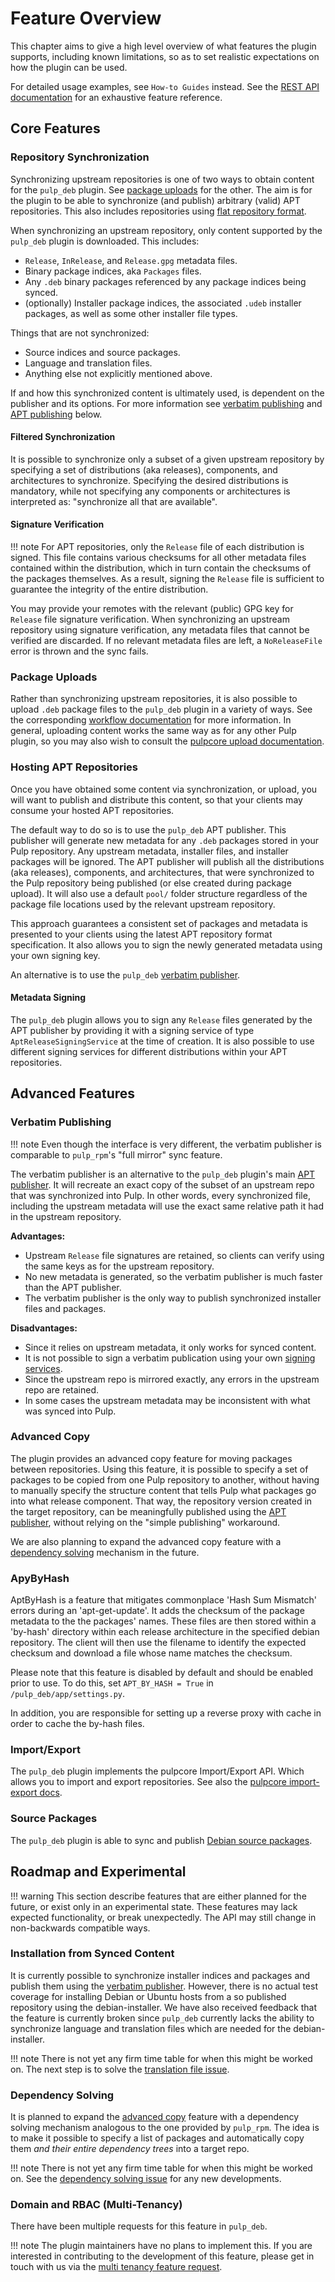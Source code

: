 # Feature Overview

This chapter aims to give a high level overview of what features the plugin supports, including known limitations, so as to set realistic expectations on how the plugin can be used.

For detailed usage examples, see `How-to Guides` instead.
See the [REST API documentation](https://staging-docs.pulpproject.org/pulp_deb/restapi/) for an exhaustive feature reference.

## Core Features

### Repository Synchronization

Synchronizing upstream repositories is one of two ways to obtain content for the `pulp_deb` plugin.
See [package uploads](#package-uploads) for the other.
The aim is for the plugin to be able to synchronize (and publish) arbitrary (valid) APT repositories.
This also includes repositories using [flat repository format](https://wiki.debian.org/DebianRepository/Format#Flat_Repository_Format).

When synchronizing an upstream repository, only content supported by the `pulp_deb` plugin is downloaded. This includes:

- `Release`, `InRelease`, and `Release.gpg` metadata files.
- Binary package indices, aka `Packages` files.
- Any `.deb` binary packages referenced by any package indices being synced.
- (optionally) Installer package indices, the associated `.udeb` installer packages, as well as some other installer file types.

Things that are not synchronized:

- Source indices and source packages.
- Language and translation files.
- Anything else not explicitly mentioned above.

If and how this synchronized content is ultimately used, is dependent on the publisher and its options.
For more information see [verbatim publishing](#verbatim-publishing) and [APT publishing](#apt-publishing) below.

#### Filtered Synchronization

It is possible to synchronize only a subset of a given upstream repository by specifying a set of distributions (aka releases), components, and architectures to synchronize.
Specifying the desired distributions is mandatory, while not specifying any components or architectures is interpreted as: "synchronize all that are available".

#### Signature Verification

!!! note
    For APT repositories, only the `Release` file of each distribution is signed.
    This file contains various checksums for all other metadata files contained within the distribution, which in turn contain the checksums of the packages themselves.
    As a result, signing the `Release` file is sufficient to guarantee the integrity of the entire distribution.


You may provide your remotes with the relevant (public) GPG key for `Release` file signature verification.
When synchronizing an upstream repository using signature verification, any metadata files that cannot be verified are discarded.
If no relevant metadata files are left, a `NoReleaseFile` error is thrown and the sync fails.

### Package Uploads

Rather than synchronizing upstream repositories, it is also possible to upload `.deb` package files to the `pulp_deb` plugin in a variety of ways.
See the corresponding [workflow documentation](https://staging-docs.pulpproject.org/pulp_deb/docs/user/guides/upload/#upload-and-manage-content) for more information.
In general, uploading content works the same way as for any other Pulp plugin, so you may also wish to consult the [pulpcore upload documentation](https://staging-docs.pulpproject.org/pulpcore/docs/user/guides/upload-publish/).


### Hosting APT Repositories

Once you have obtained some content via synchronization, or upload, you will want to publish and distribute this content, so that your clients may consume your hosted APT repositories.

The default way to do so is to use the `pulp_deb` APT publisher.
This publisher will generate new metadata for any `.deb` packages stored in your Pulp repository.
Any upstream metadata, installer files, and installer packages will be ignored.
The APT publisher will publish all the distributions (aka releases), components, and architectures, that were synchronized to the Pulp repository being published (or else created during package upload).
It will also use a default `pool/` folder structure regardless of the package file locations used by the relevant upstream repository.

This approach guarantees a consistent set of packages and metadata is presented to your clients using the latest APT repository format specification.
It also allows you to sign the newly generated metadata using your own signing key.

An alternative is to use the `pulp_deb` [verbatim publisher](#verbatim-publishing).

#### Metadata Signing

The `pulp_deb` plugin allows you to sign any `Release` files generated by the APT publisher by providing it with a signing service of type `AptReleaseSigningService` at the time of creation.
It is also possible to use different signing services for different distributions within your APT repositories.

## Advanced Features

### Verbatim Publishing

!!! note
    Even though the interface is very different, the verbatim publisher is comparable to `pulp_rpm`'s "full mirror" sync feature.


The verbatim publisher is an alternative to the `pulp_deb` plugin's main [APT publisher](#apt-publishing).
It will recreate an exact copy of the subset of an upstream repo that was synchronized into Pulp.
In other words, every synchronized file, including the upstream metadata will use the exact same relative path it had in the upstream repository.

**Advantages:**

- Upstream `Release` file signatures are retained, so clients can verify using the same keys as for the upstream repository.
- No new metadata is generated, so the verbatim publisher is much faster than the APT publisher.
- The verbatim publisher is the only way to publish synchronized installer files and packages.

**Disadvantages:**

- Since it relies on upstream metadata, it only works for synced content.
- It is not possible to sign a verbatim publication using your own [signing services](#metadata-signing).
- Since the upstream repo is mirrored exactly, any errors in the upstream repo are retained.
- In some cases the upstream metadata may be inconsistent with what was synced into Pulp.

### Advanced Copy

The plugin provides an advanced copy feature for moving packages between repositories.
Using this feature, it is possible to specify a set of packages to be copied from one Pulp repository to another, without having to manually specify the structure content that tells Pulp what packages go into what release component.
That way, the repository version created in the target repository, can be meaningfully published using the [APT publisher](#apt-publishing), without relying on the "simple publishing" workaround.

We are also planning to expand the advanced copy feature with a [dependency solving](#dependency-solving) mechanism in the future.

### ApyByHash

AptByHash is a feature that mitigates commonplace 'Hash Sum Mismatch' errors during an 'apt-get-update'.
It adds the checksum of the package metadata to the the packages' names.
These files are then stored within a 'by-hash' directory within each release architecture in the specified debian repository.
The client will then use the filename to identify the expected checksum and download a file whose name matches the checksum.

Please note that this feature is disabled by default and should be enabled prior to use.
To do this, set `APT_BY_HASH = True` in `/pulp_deb/app/settings.py`.

In addition, you are responsible for setting up a reverse proxy with cache in order to cache the by-hash files.

### Import/Export

The `pulp_deb` plugin implements the pulpcore Import/Export API. Which allows you to import and export repositories.
See also the [pulpcore import-export docs](https://staging-docs.pulpproject.org/pulpcore/docs/admin/guides/import-export-repos/).

### Source Packages

The `pulp_deb` plugin is able to sync and publish [Debian source packages](https://wiki.debian.org/Packaging/SourcePackage).

## Roadmap and Experimental

!!! warning
    This section describe features that are either planned for the future, or exist only in an experimental state.
    These features may lack expected functionality, or break unexpectedly.
    The API may still change in non-backwards compatible ways.

### Installation from Synced Content

It is currently possible to synchronize installer indices and packages and publish them using the [verbatim publisher](#verbatim-publishing).
However, there is no actual test coverage for installing Debian or Ubuntu hosts from a so published repository using the debian-installer.
We have also received feedback that the feature is currently broken since `pulp_deb` currently lacks the ability to synchronize language and translation files which are needed for the debian-installer.

!!! note
    There is not yet any firm time table for when this might be worked on.
    The next step is to solve the [translation file issue](https://github.com/pulp/pulp_deb/issues/408).

### Dependency Solving

It is planned to expand the [advanced copy](#advanced-copy) feature with a dependency solving mechanism analogous to the one provided by `pulp_rpm`.
The idea is to make it possible to specify a list of packages and automatically copy them *and their entire dependency trees* into a target repo.

!!! note
    There is not yet any firm time table for when this might be worked on.
    See the [dependency solving issue](https://github.com/pulp/pulp_deb/issues/386) for any new developments.


### Domain and RBAC (Multi-Tenancy)

There have been multiple requests for this feature in `pulp_deb`.

!!! note
    The plugin maintainers have no plans to implement this.
    If you are interested in contributing to the development of this feature, please get in touch with us via the [multi tenancy feature request](https://github.com/pulp/pulp_deb/issues/860).

